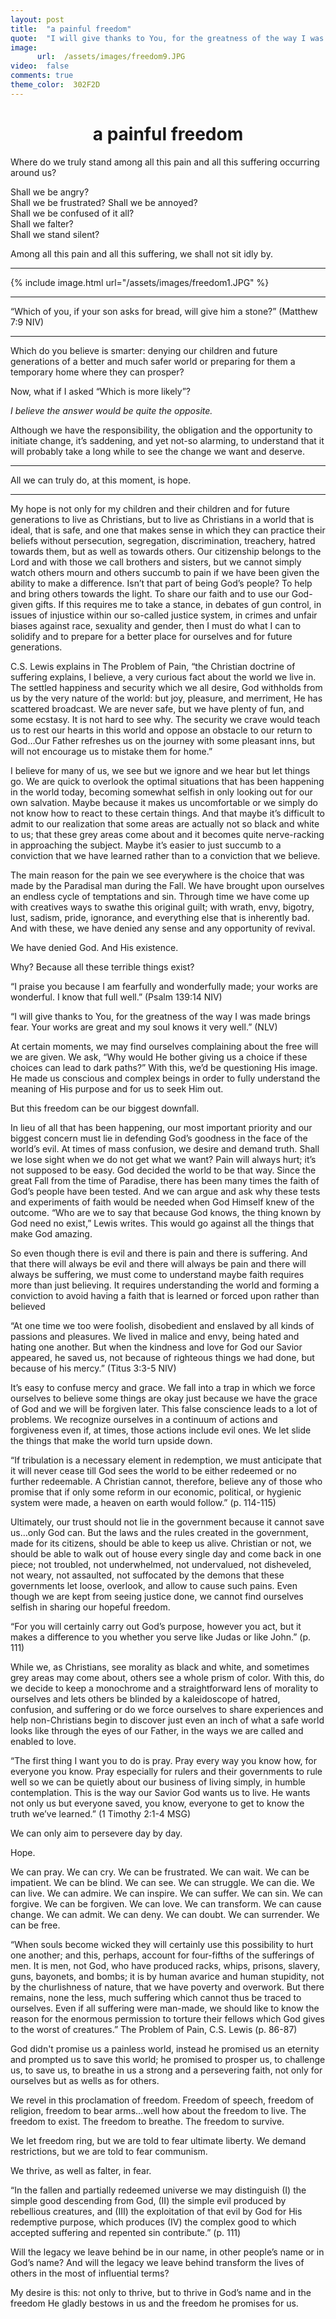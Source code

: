 ```yaml
---
layout: post
title:  "a painful freedom"
quote:  "I will give thanks to You, for the greatness of the way I was made brings fear. Your works are great and my soul knows it very well."
image:
      url:  /assets/images/freedom9.JPG
video:  false
comments: true
theme_color:  302F2D
---
```


# <center>a painful freedom</center>

Where do we truly stand among all this pain and all this suffering occurring around us?

Shall we be angry?  
   Shall we be frustrated? 
   Shall we be annoyed?  
   Shall we be confused of it all?  
   Shall we falter?  
   Shall we stand silent?  

Among all this pain and all this suffering, we shall not sit idly by.

---

{% include image.html url="/assets/images/freedom1.JPG" %}

---

“Which of you, if your son asks for bread, will give him a stone?” (Matthew 7:9 NIV)

---

Which do you believe is smarter: denying our children and future generations of a better and much safer world or preparing for them a temporary home where they can prosper? 

Now, what if I asked “Which is more likely”?

*I believe the answer would be quite the opposite.*

Although we have the responsibility, the obligation and the opportunity to initiate change, it’s saddening, and yet not-so alarming, to understand that it will probably take a long while to see the change we want and deserve.

---

All we can truly do, at this moment, is hope.

---

My hope is not only for my children and their children and for future generations to live as Christians, but to live as Christians in a world that is ideal, that is safe, and one that makes sense in which they can practice their beliefs without persecution, segregation, discrimination, treachery, hatred towards them, but as well as towards others. Our citizenship belongs to the Lord and with those we call brothers and sisters, but we cannot simply watch others mourn and others succumb to pain if we have been given the ability to make a difference. Isn’t that part of being God’s people? To help and bring others towards the light. To share our faith and to use our God-given gifts. If this requires me to take a stance, in debates of gun control, in issues of injustice within our so-called justice system, in crimes and unfair biases against race, sexuality and gender, then I must do what I can to solidify and to prepare for a better place for ourselves and for future generations.

C.S. Lewis explains in The Problem of Pain, “the Christian doctrine of suffering explains, I believe, a very curious fact about the world we live in. The settled happiness and security which we all desire, God withholds from us by the very nature of the world: but joy, pleasure, and merriment, He has scattered broadcast. We are never safe, but we have plenty of fun, and some ecstasy. It is not hard to see why. The security we crave would teach us to rest our hearts in this world and oppose an obstacle to our return to God…Our Father refreshes us on the journey with some pleasant inns, but will not encourage us to mistake them for home.”

I believe for many of us, we see but we ignore and we hear but let things go. We are quick to overlook the optimal situations that has been happening in the world today, becoming somewhat selfish in only looking out for our own salvation. Maybe because it makes us uncomfortable or we simply do not know how to react to these certain things. And that maybe it’s difficult to admit to our realization that some areas are actually not so black and white to us; that these grey areas come about and it becomes quite nerve-racking in approaching the subject. Maybe it’s easier to just succumb to a conviction that we have learned rather than to a conviction that we believe.

The main reason for the pain we see everywhere is the choice that was made by the Paradisal man during the Fall. We have brought upon ourselves an endless cycle of temptations and sin. Through time we have come up with creatives ways to swathe this original guilt; with wrath, envy, bigotry, lust, sadism, pride, ignorance, and everything else that is inherently bad. And with these, we have denied any sense and any opportunity of revival.

We have denied God.
And His existence.

Why?
Because all these terrible things exist?

“I praise you because I am fearfully and wonderfully made; your works are wonderful. I know that full well.” (Psalm 139:14 NIV)

“I will give thanks to You, for the greatness of the way I was made brings fear. Your works are great and my soul knows it very well.” (NLV)

At certain moments, we may find ourselves complaining about the free will we are given. We ask, “Why would He bother giving us a choice if these choices can lead to dark paths?” With this, we’d be questioning His image. He made us conscious and complex beings in order to fully understand the meaning of His purpose and for us to seek Him out.

But this freedom can be our biggest downfall.

In lieu of all that has been happening, our most important priority and our biggest concern must lie in defending God’s goodness in the face of the world’s evil. At times of mass confusion, we desire and demand truth. Shall we lose sight when we do not get what we want? Pain will always hurt; it’s not supposed to be easy. God decided the world to be that way. Since the great Fall from the time of Paradise, there has been many times the faith of God’s people have been tested. And we can argue and ask why these tests and experiments of faith would be needed when God Himself knew of the outcome. “Who are we to say that because God knows, the thing known by God need no exist,” Lewis writes. This would go against all the things that make God amazing.

So even though there is evil and there is pain and there is suffering.
And that there will always be evil and there will always be pain and there will always be suffering, we must come to understand maybe faith requires more than just believing. It requires understanding the world and forming a conviction to avoid having a faith that is learned or forced upon rather than believed

“At one time we too were foolish, disobedient and enslaved by all kinds of passions and pleasures. We lived in malice and envy, being hated and hating one another. But when the kindness and love for God our Savior appeared, he saved us, not because of righteous things we had done, but because of his mercy.” (Titus 3:3-5 NIV)

It’s easy to confuse mercy and grace. We fall into a trap in which we force ourselves to believe some things are okay just because we have the grace of God and we will be forgiven later. This false conscience leads to a lot of problems. We recognize ourselves in a continuum of actions and forgiveness even if, at times, those actions include evil ones. We let slide the things that make the world turn upside down. 


“If tribulation is a necessary element in redemption, we must anticipate that it will never cease till God sees the world to be either redeemed or no further redeemable. A Christian cannot, therefore, believe any of those who promise that if only some reform in our economic, political, or hygienic system were made, a heaven on earth would follow.” (p. 114-115)

Ultimately, our trust should not lie in the government because it cannot save us…only God can. But the laws and the rules created in the government, made for its citizens, should be able to keep us alive. Christian or not, we should be able to walk out of house every single day and come back in one piece; not troubled, not underwhelmed, not undervalued, not disheveled, not weary, not assaulted, not suffocated by the demons that these governments let loose, overlook, and allow to cause such pains. Even though we are kept from seeing justice done, we cannot find ourselves selfish in sharing our hopeful freedom.

“For you will certainly carry out God’s purpose, however you act, but it makes a difference to you whether you serve like Judas or like John.” (p. 111)

While we, as Christians, see morality as black and white, and sometimes grey areas may come about, others see a whole prism of color. With this, do we decide to keep a monochrome and a straightforward lens of morality to ourselves and lets others be blinded by a kaleidoscope of hatred, confusion, and suffering or do we force ourselves to share experiences and help non-Christians begin to discover just even an inch of what a safe world looks like through the eyes of our Father, in the ways we are called and enabled to love.

“The first thing I want you to do is pray. Pray every way you know how, for everyone you know. Pray especially for rulers and their governments to rule well so we can be quietly about our business of living simply, in humble contemplation. This is the way our Savior God wants us to live. He wants not only us but everyone saved, you know, everyone to get to know the truth we’ve learned.” (1 Timothy 2:1-4 MSG)

We can only aim to persevere day by day.

Hope.

We can pray. We can cry. We can be frustrated. We can wait. We can be impatient. We can be blind. We can see. We can struggle. We can die. We can live. We can admire. We can inspire. We can suffer. We can sin. We can forgive. We can be forgiven. We can love. We can transform. We can cause change. We can admit. We can deny. We can doubt. We can surrender. We can be free.

“When souls become wicked they will certainly use this possibility to hurt one another; and this, perhaps, account for four-fifths of the sufferings of men. It is men, not God, who have produced racks, whips, prisons, slavery, guns, bayonets, and bombs; it is by human avarice and human stupidity, not by the churlishness of nature, that we have poverty and overwork. But there remains, none the less, much suffering which cannot thus be traced to ourselves. Even if all suffering were man-made, we should like to know the reason for the enormous permission to torture their fellows which God gives to the worst of creatures.” The Problem of Pain, C.S. Lewis (p. 86-87)

God didn't promise us a painless world, instead he promised us an eternity and prompted us to save this world; he promised to prosper us, to challenge us, to save us, to breathe in us a strong and a persevering faith, not only for ourselves but as wells as for others.

We revel in this proclamation of freedom. Freedom of speech, freedom of religion, freedom to bear arms…well how about the freedom to live. The freedom to exist. The freedom to breathe. The freedom to survive.

We let freedom ring, but we are told to fear ultimate liberty.
We demand restrictions, but we are told to fear communism.

We thrive, as well as falter, in fear.


“In the fallen and partially redeemed universe we may distinguish (I) the simple good descending from God, (II) the simple evil produced by rebellious creatures, and (III) the exploitation of that evil by God for His redemptive purpose, which produces (IV) the complex good to which accepted suffering and repented sin contribute.” (p. 111)

Will the legacy we leave behind be in our name, in other people’s name or in God’s name? And will the legacy we leave behind transform the lives of others in the most of influential terms?

My desire is this: not only to thrive, but to thrive in God’s name and in the freedom He gladly bestows in us and the freedom he promises for us.
